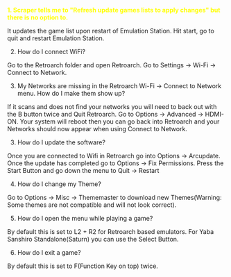 <p style="color:yellow"><b>1. Scraper tells me to "Refresh update games lists to apply changes" but there is no option to.</b></p>

It updates the game list upon restart of Emulation Station. Hit start, go to quit and restart Emulation Station.

2. How do I connect WiFi?

Go to the Retroarch folder and open Retroarch. Go to Settings -> Wi-Fi -> Connect to Network. 

3. My Networks are missing in the Retroarch Wi-Fi -> Connect to Network menu. How do I make them show up?

If it scans and does not find your networks you will need to back out with the B button twice and Quit Retroarch. Go to Options -> Advanced -> HDMI-ON. Your system will reboot then you can go back into Retroarch and your Networks should now appear when using Connect to Network.

3. How do I update the software?

Once you are connected to Wifi in Retroarch go into Options -> Arcupdate. Once the update has completed go to Options -> Fix Permissions. Press the Start Button and go down the menu to Quit -> Restart

4. How do I change my Theme?

Go to Options -> Misc -> Thememaster to download new Themes(Warning: Some themes are not compatible and will not look correct).

5. How do I open the menu while playing a game?

By default this is set to L2 + R2 for Retroarch based emulators. For Yaba Sanshiro Standalone(Saturn) you can use the Select Button.

6. How do I exit a game?

By default this is set to F(Function Key on top) twice.
